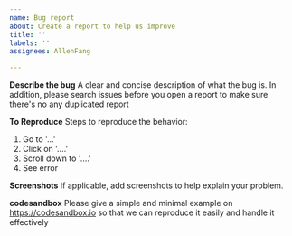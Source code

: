 ```yaml
---
name: Bug report
about: Create a report to help us improve
title: ''
labels: ''
assignees: AllenFang

---
```


**Describe the bug**
A clear and concise description of what the bug is. In addition, please search issues before you open a report to make sure there's no any duplicated report

**To Reproduce**
Steps to reproduce the behavior:
1. Go to '...'
2. Click on '....'
3. Scroll down to '....'
4. See error

**Screenshots**
If applicable, add screenshots to help explain your problem.

**codesandbox**
Please give a simple and minimal example on https://codesandbox.io so that we can reproduce it easily and handle it effectively
